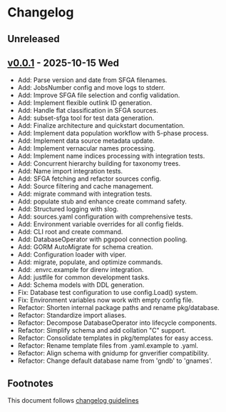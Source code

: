 # Changelog

## Unreleased

## [v0.0.1] - 2025-10-15 Wed

- Add: Parse version and date from SFGA filenames.
- Add: JobsNumber config and move logs to stderr.
- Add: Improve SFGA file selection and config validation.
- Add: Implement flexible outlink ID generation.
- Add: Handle flat classification in SFGA sources.
- Add: subset-sfga tool for test data generation.
- Add: Finalize architecture and quickstart documentation.
- Add: Implement data population workflow with 5-phase process.
- Add: Implement data source metadata update.
- Add: Implement vernacular names processing.
- Add: Implement name indices processing with integration tests.
- Add: Concurrent hierarchy building for taxonomy trees.
- Add: Name import integration tests.
- Add: SFGA fetching and refactor sources config.
- Add: Source filtering and cache management.
- Add: migrate command with integration tests.
- Add: populate stub and enhance create command safety.
- Add: Structured logging with slog.
- Add: sources.yaml configuration with comprehensive tests.
- Add: Environment variable overrides for all config fields.
- Add: CLI root and create command.
- Add: DatabaseOperator with pgxpool connection pooling.
- Add: GORM AutoMigrate for schema creation.
- Add: Configuration loader with viper.
- Add: migrate, populate, and optimize commands.
- Add: .envrc.example for direnv integration.
- Add: justfile for common development tasks.
- Add: Schema models with DDL generation.
- Fix: Database test configuration to use config.Load() system.
- Fix: Environment variables now work with empty config file.
- Refactor: Shorten internal package paths and rename pkg/database.
- Refactor: Standardize import aliases.
- Refactor: Decompose DatabaseOperator into lifecycle components.
- Refactor: Simplify schema and add collation "C" support.
- Refactor: Consolidate templates in pkg/templates for easy access.
- Refactor: Rename template files from .yaml.example to .yaml.
- Refactor: Align schema with gnidump for gnverifier compatibility.
- Refactor: Change default database name from 'gndb' to 'gnames'.

## Footnotes

This document follows [changelog guidelines]

[v0.0.1]: https://github.com/gnames/gndb/tree/v0.0.1
[changelog guidelines]: https://github.com/olivierlacan/keep-a-changelog
